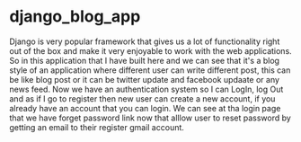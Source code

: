 # django_blog_app

Django is very popular framework that gives us a lot of functionality right out of the box and make it very enjoyable to work with the web applications. So in this application that I have built here and we can see that it's a blog style of an application where different user can write different post, this can be like blog post or it can be twitter update and facebook updaate or any news feed. Now we have an authentication system so I can LogIn, log Out and as if I go to register then new user can create a new account, if you already have an account that you can login. We can see at tha login page that we have forget password link now that alllow user to reset password by getting an email to their register gmail account.
